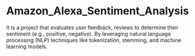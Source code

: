# Amazon_Alexa_Sentiment_Analysis
It is a project that evaluates user feedback, reviews to determine their sentiment (e.g., positive, negative). By leveraging natural language processing (NLP) techniques like tokenization, stemming, and machine learning models.
